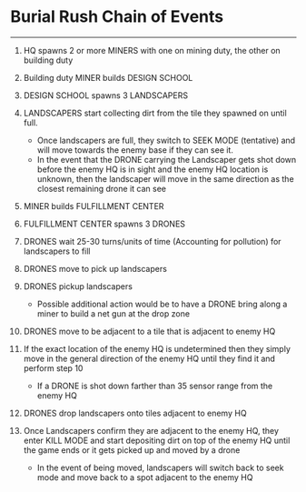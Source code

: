 # Burial Rush Chain of Events

---
1. HQ spawns 2 or more MINERS with one on mining duty, the other on building duty

2. Building duty MINER builds DESIGN SCHOOL
3. DESIGN SCHOOL spawns 3 LANDSCAPERS
4. LANDSCAPERS start collecting dirt from the tile they spawned on until full. 
    - Once landscapers are full, they switch to SEEK MODE (tentative) and will move towards the enemy base if they can see it.
    - In the event that the DRONE carrying the Landscaper gets shot down before the enemy HQ is in sight and the enemy HQ location is unknown, then the landscaper will move in the same direction as the closest remaining drone it can see 
5. MINER builds FULFILLMENT CENTER
6. FULFILLMENT CENTER spawns 3 DRONES
7. DRONES wait 25-30 turns/units of time (Accounting for pollution) for landscapers to fill
8. DRONES move to pick up landscapers
9. DRONES pickup landscapers
    - Possible additional action would be to have a DRONE bring along a miner to build a net gun at the drop zone
10. DRONES move to be adjacent to a tile that is adjacent to enemy HQ
11. If the exact location of the enemy HQ is undetermined then they simply move in the general direction of the enemy HQ until they find it and perform step 10
    - If a DRONE is shot down farther than 35 sensor range from the enemy HQ
12. DRONES drop landscapers onto tiles adjacent to enemy HQ
13. Once Landscapers confirm they are adjacent to the enemy HQ, they enter KILL MODE and start depositing dirt on top of the enemy HQ until the game ends or it gets picked up and moved by a drone
    - In the event of being moved, landscapers will switch back to seek mode and move back to a spot adjacent to the enemy HQ

